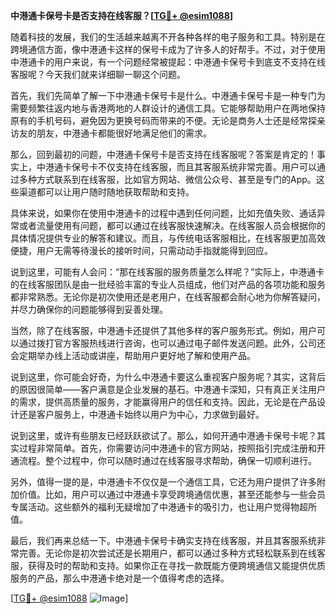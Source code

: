 **中港通卡保号卡是否支持在线客服？[[TG💪+ @esim1088](https://t.me/s/esim1088)]**

随着科技的发展，我们的生活越来越离不开各种各样的电子服务和工具。特别是在跨境通信方面，像中港通卡这样的保号卡成为了许多人的好帮手。不过，对于使用中港通卡的用户来说，有一个问题经常被提起：中港通卡保号卡到底支不支持在线客服呢？今天我们就来详细聊一聊这个问题。

首先，我们先简单了解一下中港通卡保号卡是什么。中港通卡保号卡是一种专门为需要频繁往返内地与香港两地的人群设计的通信工具。它能够帮助用户在两地保持原有的手机号码，避免因为更换号码而带来的不便。无论是商务人士还是经常探亲访友的朋友，中港通卡都能很好地满足他们的需求。

那么，回到最初的问题，中港通卡保号卡是否支持在线客服呢？答案是肯定的！事实上，中港通卡保号卡不仅支持在线客服，而且其客服系统非常完善。用户可以通过多种方式联系到在线客服，比如官方网站、微信公众号、甚至是专门的App。这些渠道都可以让用户随时随地获取帮助和支持。

具体来说，如果你在使用中港通卡的过程中遇到任何问题，比如充值失败、通话异常或者流量使用有问题，都可以通过在线客服快速解决。在线客服人员会根据你的具体情况提供专业的解答和建议。而且，与传统电话客服相比，在线客服更加高效便捷，用户无需等待漫长的接听时间，只需动动手指就能得到回应。

说到这里，可能有人会问：“那在线客服的服务质量怎么样呢？”实际上，中港通卡的在线客服团队是由一批经验丰富的专业人员组成，他们对产品的各项功能和服务都非常熟悉。无论你是初次使用还是老用户，在线客服都会耐心地为你解答疑问，并尽力确保你的问题能够得到妥善处理。

当然，除了在线客服，中港通卡还提供了其他多样的客户服务形式。例如，用户可以通过拨打官方客服热线进行咨询，也可以通过电子邮件发送问题。此外，公司还会定期举办线上活动或讲座，帮助用户更好地了解和使用产品。

说到这里，你可能会好奇，为什么中港通卡要这么重视客户服务呢？其实，这背后的原因很简单——客户满意是企业发展的基石。中港通卡深知，只有真正关注用户的需求，提供高质量的服务，才能赢得用户的信任和支持。因此，无论是在产品设计还是客户服务上，中港通卡始终以用户为中心，力求做到最好。

说到这里，或许有些朋友已经跃跃欲试了。那么，如何开通中港通卡保号卡呢？其实过程非常简单。首先，你需要访问中港通卡的官方网站，按照指引完成注册和开通流程。整个过程中，你可以随时通过在线客服寻求帮助，确保一切顺利进行。

另外，值得一提的是，中港通卡不仅仅是一个通信工具，它还为用户提供了许多附加价值。比如，用户可以通过中港通卡享受跨境通信优惠，甚至还能参与一些会员专属活动。这些额外的福利无疑增加了中港通卡的吸引力，也让用户觉得物超所值。

最后，我们再来总结一下。中港通卡保号卡确实支持在线客服，并且其客服系统非常完善。无论你是初次尝试还是长期用户，都可以通过多种方式轻松联系到在线客服，获得及时的帮助和支持。如果你正在寻找一款既能方便跨境通信又能提供优质服务的产品，那么中港通卡绝对是一个值得考虑的选择。

[[TG💪+ @esim1088](https://t.me/s/esim1088) ![Image](https://i.postimg.cc/4NQfJmqS/Snipaste-2025-05-13-00-14-12.png)]
